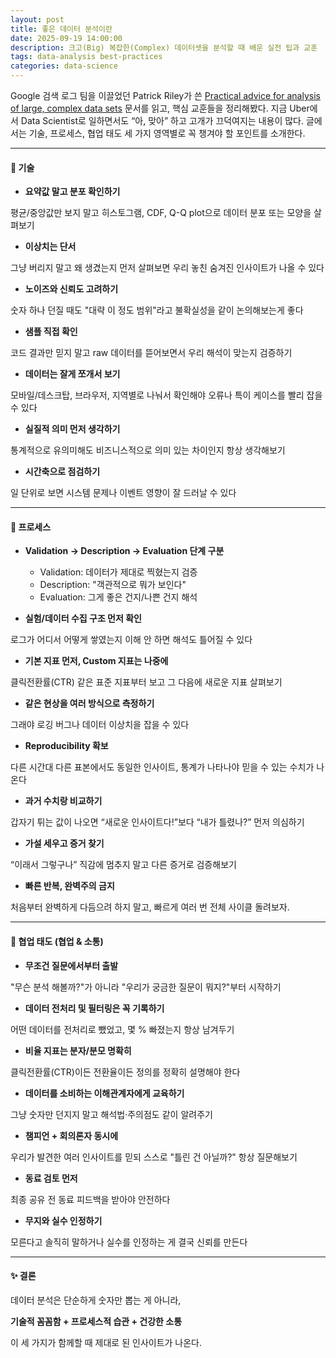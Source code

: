 ```yaml
---
layout: post
title: 좋은 데이터 분석이란
date: 2025-09-19 14:00:00
description: 크고(Big) 복잡한(Complex) 데이터셋을 분석할 때 배운 실전 팁과 교훈
tags: data-analysis best-practices
categories: data-science
---
```


Google 검색 로그 팀을 이끌었던 Patrick Riley가 쓴 [Practical advice for analysis of large, complex data sets](https://www.unofficialgoogledatascience.com/2016/10/practical-advice-for-analysis-of-large.html) 문서를 읽고, 핵심 교훈들을 정리해봤다. 지금 Uber에서 Data Scientist로 일하면서도 “아, 맞아” 하고 고개가 끄덕여지는 내용이 많다. 글에서는 기술, 프로세스, 협업 태도 세 가지 영역별로 꼭 챙겨야 할 포인트를 소개한다.

---

#### 🔧 기술

- **요약값 말고 분포 확인하기**

평균/중앙값만 보지 말고 히스토그램, CDF, Q-Q plot으로 데이터 분포 또는 모양을 살펴보기

- **이상치는 단서**

그냥 버리지 말고 왜 생겼는지 먼저 살펴보면 우리 놓친 숨겨진 인사이트가 나올 수 있다

- **노이즈와 신뢰도 고려하기**

숫자 하나 던질 때도 "대략 이 정도 범위"라고 불확실성을 같이 논의해보는게 좋다

- **샘플 직접 확인**

코드 결과만 믿지 말고 raw 데이터를 뜯어보면서 우리 해석이 맞는지 검증하기

- **데이터는 잘게 쪼개서 보기**

모바일/데스크탑, 브라우저, 지역별로 나눠서 확인해야 오류나 특이 케이스를 빨리 잡을 수 있다

- **실질적 의미 먼저 생각하기**

통계적으로 유의미해도 비즈니스적으로 의미 있는 차이인지 항상 생각해보기

- **시간축으로 점검하기**

일 단위로 보면 시스템 문제나 이벤트 영향이 잘 드러날 수 있다

---

#### 🔄 프로세스

- **Validation → Description → Evaluation 단계 구분**

  - Validation: 데이터가 제대로 찍혔는지 검증
  - Description: "객관적으로 뭐가 보인다"
  - Evaluation: 그게 좋은 건지/나쁜 건지 해석

- **실험/데이터 수집 구조 먼저 확인**

로그가 어디서 어떻게 쌓였는지 이해 안 하면 해석도 틀어질 수 있다

- **기본 지표 먼저, Custom 지표는 나중에**

클릭전환률(CTR) 같은 표준 지표부터 보고 그 다음에 새로운 지표 살펴보기

- **같은 현상을 여러 방식으로 측정하기**

그래야 로깅 버그나 데이터 이상치을 잡을 수 있다

- **Reproducibility 확보**

다른 시간대 다른 표본에서도 동일한 인사이트, 통계가 나타나야 믿을 수 있는 수치가 나온다

- **과거 수치랑 비교하기**

갑자기 튀는 값이 나오면 “새로운 인사이트다!”보다 “내가 틀렸나?” 먼저 의심하기

- **가설 세우고 증거 찾기**

“이래서 그렇구나” 직감에 멈추지 말고 다른 증거로 검증해보기

- **빠른 반복, 완벽주의 금지**

처음부터 완벽하게 다듬으려 하지 말고, 빠르게 여러 번 전체 사이클 돌려보자.

---

#### 👥 협업 태도 (협업 & 소통)

- **무조건 질문에서부터 출발**

"무슨 분석 해볼까?"가 아니라 "우리가 궁금한 질문이 뭐지?"부터 시작하기

- **데이터 전처리 및 필터링은 꼭 기록하기**

어떤 데이터를 전처리로 뺐었고, 몇 % 빠졌는지 항상 남겨두기

- **비율 지표는 분자/분모 명확히**

클릭전환률(CTR)이든 전환율이든 정의를 정확히 설명해야 한다

- **데이터를 소비하는 이해관계자에게 교육하기**

그냥 숫자만 던지지 말고 해석법·주의점도 같이 알려주기

- **챔피언 + 회의론자 동시에**

우리가 발견한 여러 인사이트를 믿되 스스로 "틀린 건 아닐까?" 항상 질문해보기

- **동료 검토 먼저**

최종 공유 전 동료 피드백을 받아야 안전하다

- **무지와 실수 인정하기**

모른다고 솔직히 말하거나 실수를 인정하는 게 결국 신뢰를 만든다

---

#### ✨ 결론

데이터 분석은 단순하게 숫자만 뽑는 게 아니라,

**기술적 꼼꼼함 + 프로세스적 습관 + 건강한 소통**

이 세 가지가 함께할 때 제대로 된 인사이트가 나온다.
